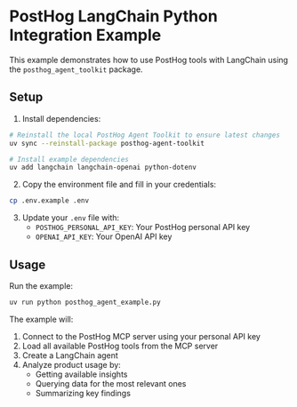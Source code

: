 # PostHog LangChain Python Integration Example

This example demonstrates how to use PostHog tools with LangChain using the `posthog_agent_toolkit` package.

## Setup

1. Install dependencies:
```bash
# Reinstall the local PostHog Agent Toolkit to ensure latest changes
uv sync --reinstall-package posthog-agent-toolkit

# Install example dependencies
uv add langchain langchain-openai python-dotenv
```

2. Copy the environment file and fill in your credentials:
```bash
cp .env.example .env
```

3. Update your `.env` file with:
   - `POSTHOG_PERSONAL_API_KEY`: Your PostHog personal API key
   - `OPENAI_API_KEY`: Your OpenAI API key

## Usage

Run the example:
```bash
uv run python posthog_agent_example.py
```

The example will:
1. Connect to the PostHog MCP server using your personal API key
2. Load all available PostHog tools from the MCP server
3. Create a LangChain agent
4. Analyze product usage by:
   - Getting available insights
   - Querying data for the most relevant ones
   - Summarizing key findings